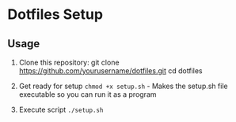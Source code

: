 # Dotfiles Setup

## Usage

1. Clone this repository:
git clone https://github.com/yourusername/dotfiles.git
cd dotfiles

2. Get ready for setup
`chmod +x setup.sh` - Makes the setup.sh file executable so you can run it as a program

3. Execute script
`./setup.sh`